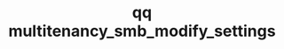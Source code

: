 ---
category: multitenancy
command: multitenancy_smb_modify_settings
optional_options:
- alternate: []
  help: ID of tenant to modify settings for
  name: --tenant-id
  required: true
- alternate:
  - --encryption-mode
  help: Server encryption mode to set
  name: -e
  required: false
- alternate:
  - --supported-dialects
  help: "\n            Specify a space-separated list of SMB dialects that clients\
    \ are permitted to negotiate.\n            To disable SMB, specify -d \"\". Available\
    \ dialects: smb2_dialect_2_002, smb2_dialect_2_1, smb2_dialect_3_0, smb2_dialect_3_11.\n\
    \            Alternatively, use -d ALL to allow all supported dialects.\n    \
    \        "
  name: -d
  required: false
- alternate: []
  help: "\n            Configure share listing to omit shares to which the requesting\
    \ host isn't authorized to\n            connect.\n            "
  name: --hide-shares-from-unauthorized-hosts
  required: false
- alternate: []
  help: "\n            Configure share listing to omit shares to which the requesting\
    \ user isn't authorized to\n            connect. Important: Clients which don't\
    \ have passwordless authentication typically list\n            shares by using\
    \ guest privileges. This flag typically hides all shares from this client\n  \
    \          type.\n            "
  name: --hide-shares-from-unauthorized-users
  required: false
- alternate: []
  help: "\n            When you set this flag to visible, the .snapshot directory\
    \ appears at the root of shares\n            during directory listing operations.\
    \ The .snapshot directory is also accessible by name\n            in any directory.\
    \ When you set this flag to hidden, .snapshot directories do not appear\n    \
    \        in directory listings but remains accessible by name. When you set this\
    \ flag to\n            disabled, .snapshot directories are not accessible and\
    \ snapshots are available only\n            through the Restore Previous Versions\
    \ dialog box on Windows.\n            "
  name: --snapshot-directory-mode
  required: false
- alternate: []
  help: "\n            Enables bypass traverse checking for all users and directories.\
    \ For example, a user who\n            tries to access directory /x/y and has\
    \ permissions to the /x directory but not to the\n            /x/y directory can\
    \ access the /x/y directory. A user still requires permissions to the\n      \
    \      /x directory to view its contents.\n            "
  name: --bypass-traverse-checking
  required: false
- alternate: []
  help: "\n            If the user is not a guest, require all messages to be signed.\
    \ This flag applies to all\n            SMB shares.\n            "
  name: --signing-required
  required: false
permalink: /qq-cli-command-guide/multitenancy/multitenancy_smb_modify_settings.html
positional_options: []
sidebar: qq_cli_command_reference_sidebar
summary: This section explains how to use the <code>qq multitenancy_smb_modify_settings</code>
  command.
synopsis: Modify SMB settings for a tenant
title: qq multitenancy_smb_modify_settings
usage: "qq multitenancy_smb_modify_settings [-h] --tenant-id TENANT_ID [-e {none,preferred,required}]\
  \ [-d dialect_1 [dialect_2 ...]] [--hide-shares-from-unauthorized-hosts {true,false}]\n\
  \    [--hide-shares-from-unauthorized-users {true,false}] [--snapshot-directory-mode\
  \ {visible,hidden,disabled}]\n    [--bypass-traverse-checking {true,false}] [--signing-required\
  \ {true,false}]"
zendesk_source: qq CLI Command Guide

---